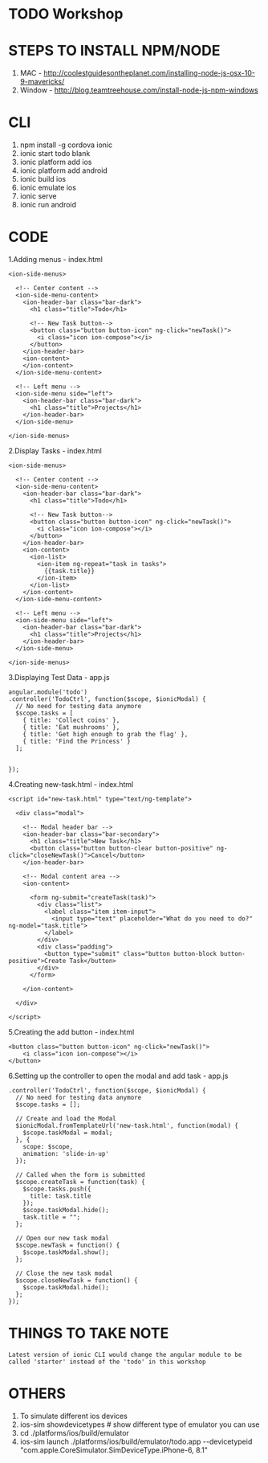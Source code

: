 TODO Workshop
=========================

STEPS TO INSTALL NPM/NODE
=========================
1. MAC - http://coolestguidesontheplanet.com/installing-node-js-osx-10-9-mavericks/
2. Window - http://blog.teamtreehouse.com/install-node-js-npm-windows

CLI
=========================
1. npm install -g cordova ionic
2. ionic start todo blank
2. ionic platform add ios
3. ionic platform add android
4. ionic build ios
5. ionic emulate ios
6. ionic serve
7. ionic run android


CODE
========================
1.Adding menus - index.html
```
<ion-side-menus>

  <!-- Center content -->
  <ion-side-menu-content>
	<ion-header-bar class="bar-dark">
	  <h1 class="title">Todo</h1>

	  <!-- New Task button-->
	  <button class="button button-icon" ng-click="newTask()">
		<i class="icon ion-compose"></i>
	  </button>
	</ion-header-bar>
	<ion-content>
	</ion-content>
  </ion-side-menu-content>

  <!-- Left menu -->
  <ion-side-menu side="left">
	<ion-header-bar class="bar-dark">
	  <h1 class="title">Projects</h1>
	</ion-header-bar>
  </ion-side-menu>

</ion-side-menus>
```
2.Display Tasks - index.html
```
<ion-side-menus>

  <!-- Center content -->
  <ion-side-menu-content>
	<ion-header-bar class="bar-dark">
	  <h1 class="title">Todo</h1>

	  <!-- New Task button-->
	  <button class="button button-icon" ng-click="newTask()">
		<i class="icon ion-compose"></i>
	  </button>
	</ion-header-bar>
	<ion-content>
	  <ion-list>
		<ion-item ng-repeat="task in tasks">
		  {{task.title}}
		</ion-item>
	  </ion-list>
	</ion-content>
  </ion-side-menu-content>

  <!-- Left menu -->
  <ion-side-menu side="left">
	<ion-header-bar class="bar-dark">
	  <h1 class="title">Projects</h1>
	</ion-header-bar>
  </ion-side-menu>

</ion-side-menus>
```
3.Displaying Test Data - app.js
```
angular.module('todo')
.controller('TodoCtrl', function($scope, $ionicModal) {
  // No need for testing data anymore
  $scope.tasks = [
	{ title: 'Collect coins' },
	{ title: 'Eat mushrooms' },
	{ title: 'Get high enough to grab the flag' },
	{ title: 'Find the Princess' }
  ];


});

```
4.Creating new-task.html - index.html
```
<script id="new-task.html" type="text/ng-template">

  <div class="modal">

	<!-- Modal header bar -->
	<ion-header-bar class="bar-secondary">
	  <h1 class="title">New Task</h1>
	  <button class="button button-clear button-positive" ng-click="closeNewTask()">Cancel</button>
	</ion-header-bar>

	<!-- Modal content area -->
	<ion-content>

	  <form ng-submit="createTask(task)">
		<div class="list">
		  <label class="item item-input">
			<input type="text" placeholder="What do you need to do?" ng-model="task.title">
		  </label>
		</div>
		<div class="padding">
		  <button type="submit" class="button button-block button-positive">Create Task</button>
		</div>
	  </form>

	</ion-content>

  </div>

</script>
```
5.Creating the add button - index.html
```
<button class="button button-icon" ng-click="newTask()">
	<i class="icon ion-compose"></i>
</button>
```
6.Setting up the controller to open the modal and add task - app.js
```
.controller('TodoCtrl', function($scope, $ionicModal) {
  // No need for testing data anymore
  $scope.tasks = [];

  // Create and load the Modal
  $ionicModal.fromTemplateUrl('new-task.html', function(modal) {
	$scope.taskModal = modal;
  }, {
	scope: $scope,
	animation: 'slide-in-up'
  });

  // Called when the form is submitted
  $scope.createTask = function(task) {
	$scope.tasks.push({
	  title: task.title
	});
	$scope.taskModal.hide();
	task.title = "";
  };

  // Open our new task modal
  $scope.newTask = function() {
	$scope.taskModal.show();
  };

  // Close the new task modal
  $scope.closeNewTask = function() {
	$scope.taskModal.hide();
  };
});

```
THINGS TO TAKE NOTE
============================
```
Latest version of ionic CLI would change the angular module to be called 'starter' instead of the 'todo' in this workshop

```

OTHERS
================
1. To simulate different ios devices
  1. ios-sim showdevicetypes # show different type of emulator you can use
  2. cd ./platforms/ios/build/emulator
  3. ios-sim launch ./platforms/ios/build/emulator/todo.app --devicetypeid "com.apple.CoreSimulator.SimDeviceType.iPhone-6, 8.1"
